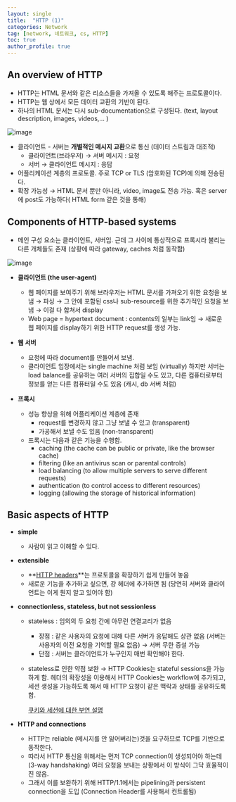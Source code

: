 ```yaml
---
layout: single
title:  "HTTP (1)"
categories: Network
tag: [network, 네트워크, cs, HTTP]
toc: true
author_profile: true
---
```

## An overview of HTTP

- HTTP는 HTML 문서와 같은 리소스들을 가져올 수 있도록 해주는 프로토콜이다.
- HTTP는 웹 상에서 모든 데이터 교환의 기반이 된다.
- 하나의 HTML 문서는 다시 sub-documentation으로 구성된다. (text, layout description, images, videos,… )

![image](https://user-images.githubusercontent.com/47748246/204676299-5192684b-d879-4c38-add2-525791a96728.png)

- 클라이언트 - 서버는 **개별적인 메시지 교환**으로 통신 (데이터 스트림과 대조적)
    - 클라이언트(브라우저) → 서버 메시지 : 요청
    - 서버 → 클라이언트 메시지 : 응답
- 어플리케이션 계층의 프로토콜. 주로 TCP or TLS (암호화된 TCP)에 의해 전송된다.
- 확장 가능성 → HTML 문서 뿐만 아니라, video, image도 전송 가능. 혹은 server에 post도 가능하다( HTML form 같은 것을 통해)

## Components of HTTP-based systems

- 메인 구성 요소는 클라이언트, 서버임. 근데 그 사이에 통상적으로 프록시라 불리는 다른 개체들도 존재 (상황에 따라 gateway, caches 처럼 동작함)

![image](https://user-images.githubusercontent.com/47748246/204676430-bb769bce-2804-4ca3-b65d-cc13daa2ab31.png)

- **클라이언트 (the user-agent)**
    - 웹 페이지를 보여주기 위해 브라우저는 HTML 문서를 가져오기 위한 요청을 보냄 → 파싱 → 그 안에 포함된 css나 sub-resource를 위한 추가적인 요청을 보냄 → 이걸 다 합쳐서 display
    - Web page = hypertext document : contents의 일부는 link임 → 새로운 웹 페이지를 display하기 위한 HTTP request를 생성 가능.

- **웹 서버**
    - 요청에 따라 document를 만들어서 보냄.
    - 클라이언트 입장에서는 single machine 처럼 보임 (virtually) 하지만 서버는 load balance를 공유하는 여러 서버의 집합일 수도 있고, 다른 컴퓨터로부터 정보를 얻는 다른 컴퓨터일 수도 있음 (캐시, db 서버 처럼)

- **프록시**
    - 성능 향상을 위해 어플리케이션 계층에 존재
        - request를 변경하지 않고 그냥 보낼 수 있고 (transparent)
        - 가공해서 보낼 수도 있음 (non-transparent)
    - 프록시는 다음과 같은 기능을 수행함.
        - caching (the cache can be public or private, like the browser cache)
        - filtering (like an antivirus scan or parental controls)
        - load balancing (to allow multiple servers to serve different requests)
        - authentication (to control access to different resources)
        - logging (allowing the storage of historical information)

## Basic aspects of HTTP

- **simple**
    - 사람이 읽고 이해할 수 있다.
- **extensible**
    - **[HTTP headers](https://developer.mozilla.org/en-US/docs/Web/HTTP/Headers#authentication)**는 프로토콜을 확장하기 쉽게 만들어 놓음
    - 새로운 기능을 추가하고 싶으면, 걍 헤더에 추가하면 됨 (당연히 서버와 클라이언트는 이게 뭔지 알고 있어야 함)
- **connectionless, stateless, but not sessionless**
    - stateless : 임의의 두 요청 간에 아무런 연결고리가 없음
        - 장점 : 같은 사용자의 요청에 대해 다른 서버가 응답해도 상관 없음 (서버는 사용자의 이전 요청을 기억할 필요 없음) → 서버 무한 증설 가능
        - 단점 : 서버는 클라이언트가 누구인지 매번 확인해야 한다.
    - stateless로 인한 약점 보완 → HTTP Cookies는 stateful sessions을 가능하게 함. 헤더의 확장성을 이용해서 HTTP Cookies는 workflow에 추가되고, 세션 생성을 가능하도록 해서 매 HTTP 요청이 같은 맥락과 상태를 공유하도록 함.
        
        [쿠키와 세션에 대한 부연 설명](https://interconnection.tistory.com/74)
        

- **HTTP and connections**
    - HTTP는 reliable (메시지를 안 잃어버리는)것을 요구하므로 TCP를 기반으로 동작한다.
    - 따라서 HTTP 통신을 위해서는 먼저 TCP connection이 생성되어야 하는데 (3-way handshaking) 여러 요청을 보내는 상황에서 이 방식이 그닥 효율적이진 않음.
    - 그래서 이를 보완하기 위해 HTTP/1.1에서는 pipelining과 persistent connection을 도입 (Connection Header를 사용해서 컨트롤됨)

